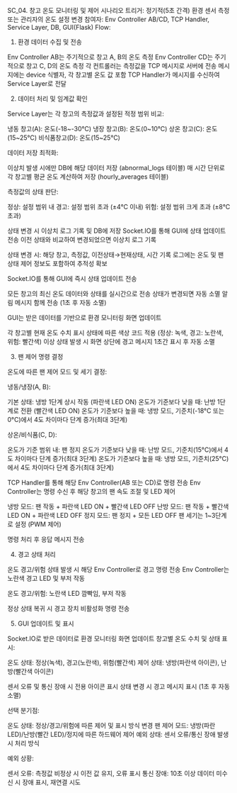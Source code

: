 SC_04. 창고 온도 모니터링 및 제어 시나리오
트리거:
정기적(5초 간격) 환경 센서 측정 또는 관리자의 온도 설정 변경
참여자:
Env Controller AB/CD, TCP Handler, Service Layer, DB, GUI(Flask)
Flow:
1. 환경 데이터 수집 및 전송

Env Controller AB는 주기적으로 창고 A, B의 온도 측정
Env Controller CD는 주기적으로 창고 C, D의 온도 측정
각 컨트롤러는 측정값을 TCP 메시지로 서버에 전송
메시지에는 device 식별자, 각 창고별 온도 값 포함
TCP Handler가 메시지를 수신하여 Service Layer로 전달

2. 데이터 처리 및 임계값 확인

Service Layer는 각 창고의 측정값과 설정된 적정 범위 비교:

냉동 창고(A): 온도(-18~-30℃)
냉장 창고(B): 온도(0~10℃)
상온 창고(C): 온도(15~25℃)
비식품창고(D): 온도(15~25℃)


데이터 저장 최적화:

이상치 발생 시에만 DB에 해당 데이터 저장 (abnormal_logs 테이블)
매 시간 단위로 각 창고별 평균 온도 계산하여 저장 (hourly_averages 테이블)


측정값의 상태 판단:

정상: 설정 범위 내
경고: 설정 범위 초과 (±4℃ 이내)
위험: 설정 범위 크게 초과 (±8℃ 초과)


상태 변경 시 이상치 로그 기록 및 DB에 저장
Socket.IO를 통해 GUI에 상태 업데이트 전송
이전 상태와 비교하여 변경되었으면 이상치 로그 기록

상태 변경 시: 해당 창고, 측정값, 이전상태→현재상태, 시간 기록
로그에는 온도 및 팬 상태 제어 정보도 포함하여 추적성 확보


Socket.IO를 통해 GUI에 즉시 상태 업데이트 전송

모든 창고의 최신 온도 데이터와 상태를 실시간으로 전송
상태가 변경되면 자동 소멸 알림 메시지 함께 전송 (1초 후 자동 소멸)


GUI는 받은 데이터를 기반으로 환경 모니터링 화면 업데이트

각 창고별 현재 온도 수치 표시
상태에 따른 색상 코드 적용 (정상: 녹색, 경고: 노란색, 위험: 빨간색)
이상 상태 발생 시 화면 상단에 경고 메시지 1초간 표시 후 자동 소멸



3. 팬 제어 명령 결정

온도에 따른 팬 제어 모드 및 세기 결정:

냉동/냉장(A, B):

기본 상태: 냉방 1단계 상시 작동 (파란색 LED ON)
온도가 기준보다 낮을 때: 난방 1단계로 전환 (빨간색 LED ON)
온도가 기준보다 높을 때: 냉방 모드, 기준치(-18°C 또는 0°C)에서 4도 차이마다 단계 증가(최대 3단계)


상온/비식품(C, D):

온도가 기준 범위 내: 팬 정지
온도가 기준보다 낮을 때: 난방 모드, 기준치(15°C)에서 4도 차이마다 단계 증가(최대 3단계)
온도가 기준보다 높을 때: 냉방 모드, 기준치(25°C)에서 4도 차이마다 단계 증가(최대 3단계)




TCP Handler를 통해 해당 Env Controller(AB 또는 CD)로 명령 전송
Env Controller는 명령 수신 후 해당 창고의 팬 속도 조절 및 LED 제어

냉방 모드: 팬 작동 + 파란색 LED ON + 빨간색 LED OFF
난방 모드: 팬 작동 + 빨간색 LED ON + 파란색 LED OFF
정지 모드: 팬 정지 + 모든 LED OFF
팬 세기는 1~3단계로 설정 (PWM 제어)


명령 처리 후 응답 메시지 전송

4. 경고 상태 처리

온도 경고/위험 상태 발생 시 해당 Env Controller로 경고 명령 전송
Env Controller는 노란색 경고 LED 및 부저 작동

온도 경고/위험: 노란색 LED 깜빡임, 부저 작동


정상 상태 복귀 시 경고 장치 비활성화 명령 전송

5. GUI 업데이트 및 표시

Socket.IO로 받은 데이터로 환경 모니터링 화면 업데이트
창고별 온도 수치 및 상태 표시:

온도 상태: 정상(녹색), 경고(노란색), 위험(빨간색)
제어 상태: 냉방(파란색 아이콘), 난방(빨간색 아이콘)


센서 오류 및 통신 장애 시 전용 아이콘 표시
상태 변경 시 경고 메시지 표시 (1초 후 자동 소멸)

선택 분기점:

온도 상태: 정상/경고/위험에 따른 제어 및 표시 방식 변경
팬 제어 모드: 냉방(파란 LED)/난방(빨간 LED)/정지에 따른 하드웨어 제어
예외 상태: 센서 오류/통신 장애 발생 시 처리 방식

예외 상황:

센서 오류: 측정값 비정상 시 이전 값 유지, 오류 표시
통신 장애: 10초 이상 데이터 미수신 시 장애 표시, 재연결 시도